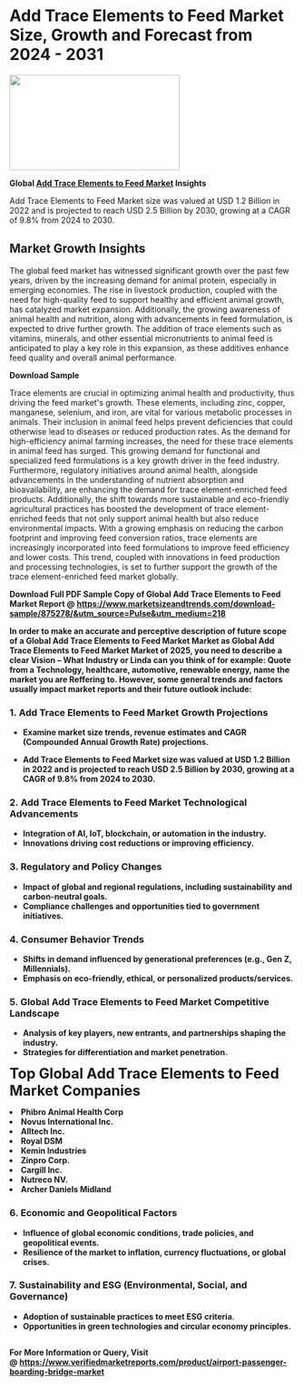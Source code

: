 <H1>Add Trace Elements to Feed Market Size, Growth and Forecast from 2024 - 2031</H1><img class="aligncenter size-medium wp-image-584254" src="https://thirdeyenews.in/wp-content/uploads/2024/09/Global-Market-Research-300x168.jpeg" alt="" width="300" height="168" /><p><strong>Global&nbsp;<a href="https://www.marketsizeandtrends.com/download-sample/875278/&amp;utm_source=Pulse&amp;utm_medium=218">Add Trace Elements to Feed Market</a> Insights</strong></p><p>Add Trace Elements to Feed Market size was valued at USD 1.2 Billion in 2022 and is projected to reach USD 2.5 Billion by 2030, growing at a CAGR of 9.8% from 2024 to 2030.</p><p><h2>Market Growth Insights</h2> <p>The global feed market has witnessed significant growth over the past few years, driven by the increasing demand for animal protein, especially in emerging economies. The rise in livestock production, coupled with the need for high-quality feed to support healthy and efficient animal growth, has catalyzed market expansion. Additionally, the growing awareness of animal health and nutrition, along with advancements in feed formulation, is expected to drive further growth. The addition of trace elements such as vitamins, minerals, and other essential micronutrients to animal feed is anticipated to play a key role in this expansion, as these additives enhance feed quality and overall animal performance.</p> <p><strong>Download Sample</strong></p> <p>Trace elements are crucial in optimizing animal health and productivity, thus driving the feed market's growth. These elements, including zinc, copper, manganese, selenium, and iron, are vital for various metabolic processes in animals. Their inclusion in animal feed helps prevent deficiencies that could otherwise lead to diseases or reduced production rates. As the demand for high-efficiency animal farming increases, the need for these trace elements in animal feed has surged. This growing demand for functional and specialized feed formulations is a key growth driver in the feed industry. Furthermore, regulatory initiatives around animal health, alongside advancements in the understanding of nutrient absorption and bioavailability, are enhancing the demand for trace element-enriched feed products. Additionally, the shift towards more sustainable and eco-friendly agricultural practices has boosted the development of trace element-enriched feeds that not only support animal health but also reduce environmental impacts. With a growing emphasis on reducing the carbon footprint and improving feed conversion ratios, trace elements are increasingly incorporated into feed formulations to improve feed efficiency and lower costs. This trend, coupled with innovations in feed production and processing technologies, is set to further support the growth of the trace element-enriched feed market globally.</p> <p><strong></p><p><span class=""><strong>Download Full PDF Sample Copy of Global Add Trace Elements to Feed Market Report</strong> @ <a href="https://www.marketsizeandtrends.com/download-sample/875278/&amp;utm_source=Pulse&amp;utm_medium=218" target="_blank">https://www.marketsizeandtrends.com/download-sample/875278/&amp;utm_source=Pulse&amp;utm_medium=218</a></span></p><p>In order to make an accurate and perceptive description of future scope of a Global&nbsp;Add Trace Elements to Feed Market Market as Global&nbsp;Add Trace Elements to Feed Market Market of 2025, you need to describe a clear Vision &ndash; What Industry or Linda can you think of for example: Quote from a Technology, healthcare, automotive, renewable energy, name the market you are Reffering to. However, some general trends and factors usually impact market reports and their future outlook include:</p><h3>1.&nbsp;<strong>Add Trace Elements to Feed Market Growth Projections</strong></h3><ul><li>Examine market size trends, revenue estimates and CAGR (Compounded Annual Growth Rate) projections.</li><li><p>Add Trace Elements to Feed Market size was valued at USD 1.2 Billion in 2022 and is projected to reach USD 2.5 Billion by 2030, growing at a CAGR of 9.8% from 2024 to 2030.</p></li></ul><h3>2.&nbsp;<strong>Add Trace Elements to Feed Market Technological Advancements</strong></h3><ul><li>Integration of AI, IoT, blockchain, or automation in the industry.</li><li>Innovations driving cost reductions or improving efficiency.</li></ul><h3>3.&nbsp;<strong>Regulatory and Policy Changes</strong></h3><ul><li>Impact of global and regional regulations, including sustainability and carbon-neutral goals.</li><li>Compliance challenges and opportunities tied to government initiatives.</li></ul><h3>4.&nbsp;<strong>Consumer Behavior Trends</strong></h3><ul><li>Shifts in demand influenced by generational preferences (e.g., Gen Z, Millennials).</li><li>Emphasis on eco-friendly, ethical, or personalized products/services.</li></ul><h3>5.&nbsp;<strong>Global Add Trace Elements to Feed Market Competitive Landscape</strong></h3><ul><li>Analysis of key players, new entrants, and partnerships shaping the industry.</li><li>Strategies for differentiation and market penetration.</li></ul><p data-pm-slice="1 1 []"><span style="color: inherit; font-family: inherit; font-size: 25px;">Top Global Add Trace Elements to Feed Market Companies</span></p><div class="" data-test-id=""><p><li>Phibro Animal Health Corp</li><li> Novus International Inc.</li><li> Alltech Inc.</li><li> Royal DSM</li><li> Kemin Industries</li><li> Zinpro Corp.</li><li> Cargill Inc.</li><li> Nutreco NV.</li><li> Archer Daniels Midland</li></p></div><h3>6.&nbsp;<strong>Economic and Geopolitical Factors</strong></h3><ul><li>Influence of global economic conditions, trade policies, and geopolitical events.</li><li>Resilience of the market to inflation, currency fluctuations, or global crises.</li></ul><h3>7.&nbsp;<strong>Sustainability and ESG (Environmental, Social, and Governance)</strong></h3><ul><li>Adoption of sustainable practices to meet ESG criteria.</li><li>Opportunities in green technologies and circular economy principles.</li></ul><h2><strong style="font-size: 14px;">For More Information or Query, Visit @&nbsp;</strong><a style="background-color: #ffffff; font-size: 14px;" href="https://www.marketsizeandtrends.com/report/add-trace-elements-to-feed-market/" target="_blank">https://www.verifiedmarketreports.com/product/airport-passenger-boarding-bridge-market</a></h2>
